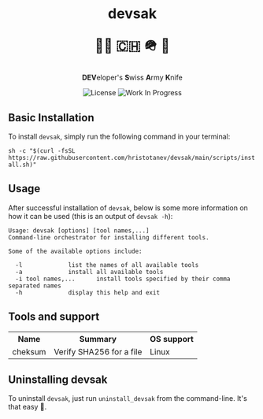 <h1 align="center">
  devsak
  
  🧑‍💻 🇨🇭 🪖 🔪
</h1>
<div align="center">
  <strong>DEV</strong>eloper's <strong>S</strong>wiss <strong>A</strong>rmy <strong>K</strong>nife
  
  ![License](https://img.shields.io/github/license/hristotanev/devsak?color=lightgrey&style=for-the-badge)
  ![Work In Progress](https://img.shields.io/badge/Work%20In%20Progress-orange?style=for-the-badge)
</div>

## Basic Installation
To install `devsak`, simply run the following command in your terminal:

`sh -c "$(curl -fsSL https://raw.githubusercontent.com/hristotanev/devsak/main/scripts/install.sh)"`

## Usage
After successful installation of `devsak`, below is some more information on how it can be used (this is an output of `devsak -h`):
```
Usage: devsak [options] [tool names,...]
Command-line orchestrator for installing different tools.

Some of the available options include:

  -l			 list the names of all available tools
  -a			 install all available tools
  -i tool names,...      install tools specified by their comma separated names
  -h			 display this help and exit
```

## Tools and support
<table>
  <tr>
    <th>Name</th>
    <th>Summary</th>
    <th>OS support</th>
  </tr>
  <tr>
    <td>cheksum</td>
    <td>Verify SHA256 for a file</td>
    <td>Linux</td>
  </tr>
</table>

## Uninstalling devsak
To uninstall `devsak`, just run `uninstall_devsak` from the command-line. It's that easy 🙂.
